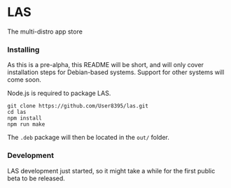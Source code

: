 # LAS
The multi-distro app store

### Installing
As this is a pre-alpha, this README will be short, and will only cover installation steps for Debian-based systems. Support for other systems will come soon.

Node.js is required to package LAS.


```
git clone https://github.com/User8395/las.git
cd las
npm install
npm run make
```

The `.deb` package will then be located in the `out/` folder.

### Development
LAS development just started, so it might take a while for the first public beta to be released.
